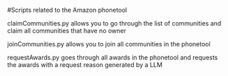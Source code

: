 #Scripts related to the Amazon phonetool

claimCommunities.py allows you to go through the list of communities and claim all communities that have no owner

joinCommunities.py allows you to join all communities in the phonetool

requestAwards.py goes through all awards in the phonetool and requests the awards with a request reason generated by a LLM